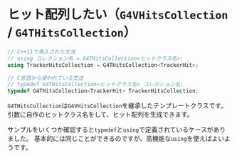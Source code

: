 # ヒット配列したい（``G4VHitsCollection`` / ``G4THitsCollection``）

```cpp
// C++11で導入された文法
// using コレクション名 = G4THitsCollection<ヒットクラス名>;
using TrackerHitsCollection = G4THitsCollection<TrackerHit>;

// C言語から使われている文法
// typedef G4THitsCollection<ヒットクラス名> コレクション名;
typedef G4THitsCollection<TrackerHit> TrackerHitsCollection;
```

``G4THitsCollection``は``G4VHitsCollection``を継承したテンプレートクラスです。
引数に自作のヒットクラス名をして、ヒット配列を生成できます。

サンプルをいくつか確認すると``typedef``と``using``で定義されているケースがありました。
基本的には同じことができるのですが、高機能な``using``を使えばよいようです。
